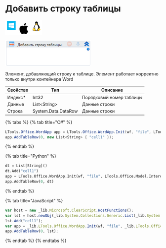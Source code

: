 # Добавить строку таблицы

![](<../../../.gitbook/assets/image (100) (1) (1) (1) (1) (1) (1) (219).png>)

![](<../../../.gitbook/assets/image (139).png>)

Элемент, добавляющий строку к таблице. Элемент работает корректно только внутри контейнера Word

| Свойство | Тип                 | Описание                 |
| -------- | ------------------- | ------------------------ |
| Индекс\* | Int32               | Порядковый номер таблицы |
| Данные   | List\<String>       | Данные строки            |
| Строка   | System.Data.DataRow | Данные строки            |

{% tabs %}
{% tab title="C#" %}
```csharp
LTools.Office.WordApp app = LTools.Office.WordApp.Init(wf, "file", LTools.Office.Model.InteropTypes.DX);
app.AddTableRow(0, new List<String> { "cell1" });
```
{% endtab %}

{% tab title="Python" %}
```python
dt = List[String]()
dt.Add("cell1")
app = LTools.Office.WordApp.Init(wf, "file", LTools.Office.Model.InteropTypes.DX)
app.AddTableRow(0, dt)
```
{% endtab %}

{% tab title="JavaScript" %}
```javascript
var host = new _lib.Microsoft.ClearScript.HostFunctions();
var lst = host.newObj(_lib.System.Collections.Generic.List(_lib.System.String));
lst.Add("cell1");
var app = _lib.LTools.Office.WordApp.Init(wf, "file", _lib.LTools.Office.Model.InteropTypes.DX);
app.AddTableRow(0, lst);
```
{% endtab %}
{% endtabs %}
